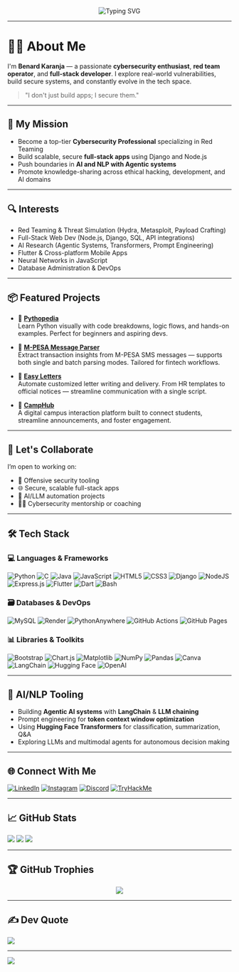 <p align="center">
  <img src="https://readme-typing-svg.herokuapp.com?font=Fira+Code&size=22&pause=1000&color=F76D57&center=true&vCenter=true&width=850&height=50&lines=Hi+%F0%9F%91%8B%2C+I'm+Benard+Karanja!;Cybersecurity+%7C+Red+Teamer+%7C+Full-Stack+Developer;Exploring+Agentic+AI%2C+Transformers+%26+NLP;I+Code%2C+Break%2C+Secure+and+Innovate+Things!;Welcome+to+n-cognto+GitHub+world+%F0%9F%94%A5" alt="Typing SVG" />
</p>

---

# 👨‍💻 About Me

I'm **Benard Karanja** — a passionate **cybersecurity enthusiast**, **red team operator**, and **full-stack developer**. I explore real-world vulnerabilities, build secure systems, and constantly evolve in the tech space.

> "I don't just build apps; I secure them."

---

## 🎯 My Mission

- Become a top-tier **Cybersecurity Professional** specializing in Red Teaming  
- Build scalable, secure **full-stack apps** using Django and Node.js  
- Push boundaries in **AI and NLP with Agentic systems**  
- Promote knowledge-sharing across ethical hacking, development, and AI domains

---

## 🔍 Interests

- Red Teaming & Threat Simulation (Hydra, Metasploit, Payload Crafting)  
- Full-Stack Web Dev (Node.js, Django, SQL, API integrations)  
- AI Research (Agentic Systems, Transformers, Prompt Engineering)  
- Flutter & Cross-platform Mobile Apps  
- Neural Networks in JavaScript  
- Database Administration & DevOps

---

## 📦 Featured Projects

- 🧠 [**Pythopedia**](https://github.com/n-cognto/pythopedia)  
  Learn Python visually with code breakdowns, logic flows, and hands-on examples. Perfect for beginners and aspiring devs.

- 💸 [**M-PESA Message Parser**](https://github.com/n-cognto/mpesa-message-parser)  
  Extract transaction insights from M-PESA SMS messages — supports both single and batch parsing modes. Tailored for fintech workflows.

- 📝 [**Easy Letters**](https://github.com/n-cognto/easy-letters)  
  Automate customized letter writing and delivery. From HR templates to official notices — streamline communication with a single script.

- 🏫 [**CampHub**](https://github.com/n-cognto/camphub)  
  A digital campus interaction platform built to connect students, streamline announcements, and foster engagement.



---

## 🤝 Let's Collaborate

I’m open to working on:
- 🔐 Offensive security tooling  
- 🌐 Secure, scalable full-stack apps  
- 🤖 AI/LLM automation projects  
- 🧑‍🏫 Cybersecurity mentorship or coaching  

---

## 🛠️ Tech Stack

### 💻 Languages & Frameworks

![Python](https://img.shields.io/badge/Python-3670A0?style=for-the-badge&logo=python&logoColor=ffdd54)
![C](https://img.shields.io/badge/C-00599C?style=for-the-badge&logo=c&logoColor=white)
![Java](https://img.shields.io/badge/Java-ED8B00?style=for-the-badge&logo=openjdk&logoColor=white)
![JavaScript](https://img.shields.io/badge/JavaScript-F7DF1E?style=for-the-badge&logo=javascript&logoColor=black)
![HTML5](https://img.shields.io/badge/HTML5-E34F26?style=for-the-badge&logo=html5&logoColor=white)
![CSS3](https://img.shields.io/badge/CSS3-1572B6?style=for-the-badge&logo=css3&logoColor=white)
![Django](https://img.shields.io/badge/Django-092E20?style=for-the-badge&logo=django&logoColor=white)
![NodeJS](https://img.shields.io/badge/Node.js-339933?style=for-the-badge&logo=node.js&logoColor=white)
![Express.js](https://img.shields.io/badge/Express.js-404d59?style=for-the-badge&logo=express&logoColor=white)
![Flutter](https://img.shields.io/badge/Flutter-02569B?style=for-the-badge&logo=flutter&logoColor=white)
![Dart](https://img.shields.io/badge/Dart-0175C2?style=for-the-badge&logo=dart&logoColor=white)
![Bash](https://img.shields.io/badge/Bash-4EAA25?style=for-the-badge&logo=gnu-bash&logoColor=white)

### 🗃️ Databases & DevOps

![MySQL](https://img.shields.io/badge/MySQL-4479A1?style=for-the-badge&logo=mysql&logoColor=white)
![Render](https://img.shields.io/badge/Render-46E3B7?style=for-the-badge&logo=render&logoColor=white)
![PythonAnywhere](https://img.shields.io/badge/PythonAnywhere-2F9FD7?style=for-the-badge&logo=pythonanywhere&logoColor=white)
![GitHub Actions](https://img.shields.io/badge/GitHub%20Actions-2088FF?style=for-the-badge&logo=githubactions&logoColor=white)
![GitHub Pages](https://img.shields.io/badge/GitHub%20Pages-121013?style=for-the-badge&logo=github&logoColor=white)

### 📊 Libraries & Toolkits

![Bootstrap](https://img.shields.io/badge/Bootstrap-8111FA?style=for-the-badge&logo=bootstrap&logoColor=white)
![Chart.js](https://img.shields.io/badge/Chart.js-F5788D?style=for-the-badge&logo=chart.js&logoColor=white)
![Matplotlib](https://img.shields.io/badge/Matplotlib-FFFFFF?style=for-the-badge&logo=matplotlib&logoColor=black)
![NumPy](https://img.shields.io/badge/NumPy-013243?style=for-the-badge&logo=numpy&logoColor=white)
![Pandas](https://img.shields.io/badge/Pandas-150458?style=for-the-badge&logo=pandas&logoColor=white)
![Canva](https://img.shields.io/badge/Canva-00C4CC?style=for-the-badge&logo=canva&logoColor=white)
![LangChain](https://img.shields.io/badge/LangChain-00A67E?style=for-the-badge&logo=langchain&logoColor=white)
![Hugging Face](https://img.shields.io/badge/HuggingFace-FFD21F?style=for-the-badge&logo=huggingface&logoColor=black)
![OpenAI](https://img.shields.io/badge/OpenAI-4EA8FF?style=for-the-badge&logo=openai&logoColor=white)

---

## 🧠 AI/NLP Tooling

- Building **Agentic AI systems** with **LangChain** & **LLM chaining**
- Prompt engineering for **token context window optimization**
- Using **Hugging Face Transformers** for classification, summarization, Q&A
- Exploring LLMs and multimodal agents for autonomous decision making

---

## 🌐 Connect With Me

[![LinkedIn](https://img.shields.io/badge/LinkedIn-0077B5.svg?logo=linkedin&logoColor=white)](https://www.linkedin.com/in/benard-karanja-ncognto)
[![Instagram](https://img.shields.io/badge/Instagram-E4405F.svg?logo=Instagram&logoColor=white)](https://instagram.com/ncognto28)
[![Discord](https://img.shields.io/badge/Discord-7289DA.svg?logo=discord&logoColor=white)](https://discord.gg/oranjo254)
[![TryHackMe](https://img.shields.io/badge/TryHackMe-212100.svg?logo=tryhackme&logoColor=white)](https://tryhackme.com/r/p/NcogNto)

---

## 📈 GitHub Stats

![](https://github-readme-stats.vercel.app/api?username=n-cognto&theme=radical&hide_border=false&include_all_commits=true&count_private=true)
![](https://github-readme-streak-stats.herokuapp.com/?user=n-cognto&theme=radical&hide_border=false)
![](https://github-readme-stats.vercel.app/api/top-langs/?username=n-cognto&theme=radical&hide_border=false&layout=compact)

---

## 🏆 GitHub Trophies

<p align="center">
  <img src="https://github-profile-trophy.vercel.app/?username=n-cognto&theme=darkhub&column=4&margin-w=15&margin-h=15" />
</p>

---

## ✍️ Dev Quote

![](https://quotes-github-readme.vercel.app/api?type=horizontal&theme=radical)

---

[![](https://visitcount.itsvg.in/api?id=n-cognto&icon=0&color=0)](https://visitcount.itsvg.in)

<!-- Crafted with passion using GPRM (https://gprm.itsvg.in) -->

